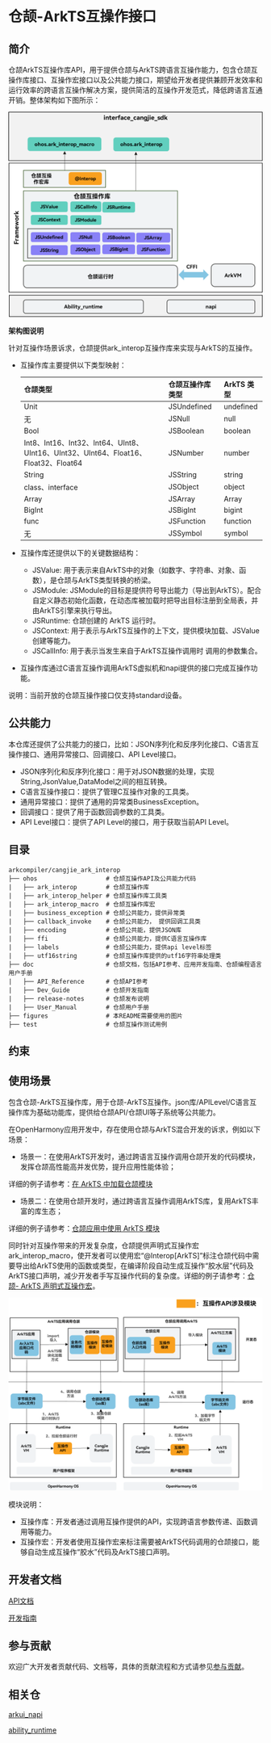 # 仓颉-ArkTS互操作接口

## 简介

仓颉ArkTS互操作库API，用于提供仓颉与ArkTS跨语言互操作能力，包含仓颉互操作库接口、互操作宏接口以及公共能力接口，期望给开发者提供兼顾开发效率和运行效率的跨语言互操作解决方案，提供简洁的互操作开发范式，降低跨语言互通开销。整体架构如下图所示：

![仓颉互操作API框架](./figures/cangjie-interop.png)

**架构图说明**

针对互操作场景诉求，仓颉提供ark_interop互操作库来实现与ArkTS的互操作。

- 互操作库主要提供以下类型映射：

    | **仓颉类型**                                                 | **仓颉互操作库类型** | **ArkTS  类型** |
    | ------------------------------------------------------------ | -------------------- | --------------- |
    | Unit                                                         | JSUndefined          | undefined       |
    | 无                                                           | JSNull               | null            |
    | Bool                                                         | JSBoolean            | boolean         |
    | Int8、Int16、Int32、Int64、UInt8、UInt16、UInt32、UInt64、Float16、Float32、Float64 | JSNumber             | number          |
    | String                                                       | JSString             | string          |
    | class、interface                                             | JSObject             | object          |
    | Array                                                        | JSArray              | Array           |
    | BigInt                                                       | JSBigInt             | bigint          |
    | func                                                         | JSFunction           | function        |
    | 无                                                           | JSSymbol             | symbol          |

- 互操作库还提供以下的关键数据结构：

    - JSValue: 用于表示来自ArkTS中的对象（如数字、字符串、对象、函数），是仓颉与ArkTS类型转换的桥梁。
    - JSModule: JSModule的目标是提供符号导出能力（导出到ArkTS）。配合自定义静态初始化函数，在动态库被加载时把导出目标注册到全局表，并由ArkTS引擎来执行导出。
    - JSRuntime: 仓颉创建的 ArkTS 运行时。
    - JSContext: 用于表示与ArkTS互操作的上下文，提供模块加载、JSValue创建等能力。
    - JSCallInfo: 用于表示当发生来自于ArkTS互操作调用时 调用的参数集合。

- 互操作库通过C语言互操作调用ArkTS虚拟机和napi提供的接口完成互操作功能。

说明：当前开放的仓颉互操作接口仅支持standard设备。

## 公共能力

本仓库还提供了公共能力的接口，比如：JSON序列化和反序列化接口、C语言互操作接口、通用异常接口、回调接口、API Level接口。

- JSON序列化和反序列化接口：用于对JSON数据的处理，实现String,JsonValue,DataModel之间的相互转换。
- C语言互操作接口：提供了管理C互操作对象的工具类。
- 通用异常接口：提供了通用的异常类BusinessException。
- 回调接口：提供了用于函数回调参数的工具类。
- API Level接口：提供了API Level的接口，用于获取当前API Level。


## 目录

```text
arkcompiler/cangjie_ark_interop
├── ohos                   # 仓颉互操作API及公共能力代码
|   ├── ark_interop        # 仓颉互操作库
|   ├── ark_interop_helper # 仓颉互操作库工具类
|   ├── ark_interop_macro  # 仓颉互操作库宏
|   ├── business_exception # 仓颉公共能力，提供异常类
|   ├── callback_invoke    # 仓颉公共能力， 提供回调工具类
|   ├── encoding           # 仓颉公共能，提供JSON库
|   ├── ffi                # 仓颉公共能力，提供C语言互操作库
|   ├── labels             # 仓颉公共能力，提供api level标签
|   ├── utf16string        # 仓颉互操作库提供的utf16字符串处理类
├── doc                    # 仓颉文档，包括API参考、应用开发指南、仓颉编程语言用户手册
|   ├── API_Reference      # 仓颉API参考
|   ├── Dev_Guide          # 仓颉开发指南
|   ├── release-notes      # 仓颉发布说明
|   ├── User_Manual        # 仓颉用户手册
├── figures                # 本README需要使用的图片
├── test                   # 仓颉互操作测试用例
```

## 约束

## 使用场景

包含仓颉-ArkTS互操作库，用于仓颉-ArkTS互操作。json库/APILevel/C语言互操作库为基础功能库，提供给仓颉API/仓颉UI等子系统等公共能力。

在OpenHarmony应用开发中，存在使用仓颉与ArkTS混合开发的诉求，例如以下场景：

- 场景一：在使用ArkTS开发时，通过跨语言互操作调用仓颉开发的代码模块，发挥仓颉高性能高并发优势，提升应用性能体验；

详细的例子请参考：[在 ArkTS 中加载仓颉模块](https://gitcode.com/openharmony-sig/arkcompiler_cangjie_ark_interop/blob/master/doc/User_Manual/source_zh_cn/FFI/cangjie-arkts/arkts_import_cangjie.md)

- 场景二：在使用仓颉开发时，通过跨语言互操作调用ArkTS库，复用ArkTS丰富的库生态；

详细的例子请参考：[仓颉应用中使用 ArkTS 模块](https://gitcode.com/openharmony-sig/arkcompiler_cangjie_ark_interop/blob/master/doc/User_Manual/source_zh_cn/FFI/cangjie-arkts/using_arkts_module.md)

同时针对互操作带来的开发复杂度，仓颉提供声明式互操作宏ark_interop_macro，使开发者可以使用宏“@Interop[ArkTS]”标注仓颉代码中需要导出给ArkTS使用的函数或类型，在编译阶段自动生成互操作“胶水层”代码及ArkTS接口声明，减少开发者手写互操作代码的复杂度。详细的例子请参考：[仓颉- ArkTS 声明式互操作宏](https://gitcode.com/openharmony-sig/arkcompiler_cangjie_ark_interop/blob/master/doc/User_Manual/source_zh_cn/FFI/cangjie-arkts/interoperability_macro.md)。

![仓颉互操作流程图](./figures/api.png)

模块说明：

- 互操作库：开发者通过调用互操作提供的API，实现跨语言参数传递、函数调用等能力。
- 互操作宏：开发者使用互操作宏来标注需要被ArkTS代码调用的仓颉接口，能够自动生成互操作“胶水”代码及ArkTS接口声明。

## 开发者文档

[API文档](https://gitcode.com/openharmony-sig/arkcompiler_cangjie_ark_interop/blob/master/doc/API_Reference/source_zh_cn/arkinterop/cj-apis-ark_interop.md)

[开发指南](https://gitcode.com/openharmony-sig/arkcompiler_cangjie_ark_interop/blob/master/doc/Dev_Guide/summary_cjnative_ohos.md)

## 参与贡献

欢迎广大开发者贡献代码、文档等，具体的贡献流程和方式请参见[参与贡献](https://gitcode.com/openharmony/docs/blob/master/zh-cn/contribute/%E5%8F%82%E4%B8%8E%E8%B4%A1%E7%8C%AE.md)。

## 相关仓

[arkui_napi](https://gitee.com/openharmony/arkui_napi)

[ability_runtime](https://gitee.com/openharmony/ability_ability_runtime)